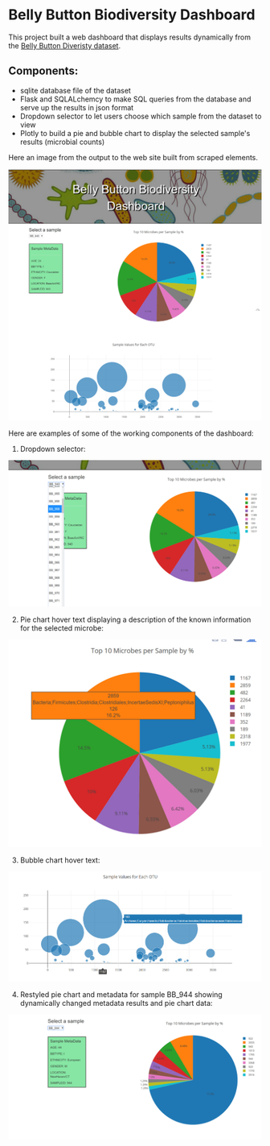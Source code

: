# Belly Button Biodiversity Dashboard

This project built a web dashboard that displays results dynamically from the [Belly Button Diveristy dataset](http://robdunnlab.com/projects/belly-button-biodiversity/).

## Components:
* sqlite database file of the dataset
* Flask and SQLALchemcy to make SQL queries from the database and serve up the results in json format
* Dropdown selector to let users choose which sample from the dataset to view
* Plotly to build a pie and bubble chart to display the selected sample's results (microbial counts)

Here an image from the output to the web site built from scraped elements.

![web display image](images/screen.jpg)

Here are examples of some of the working components of the dashboard:

1. Dropdown selector:

![dropdown selector](images/selector.jpg)

2. Pie chart hover text displaying a description of the known information for the selected microbe:

![pie chart hover](images/pie-hover.jpg)

3. Bubble chart hover text:

![bubble chart hover](images/bubble_hover.jpg)

4. Restyled pie chart and metadata for sample BB_944 showing dynamically changed metadata results and pie chart data:

![dynamically changed results](images/sample_change.jpg)
